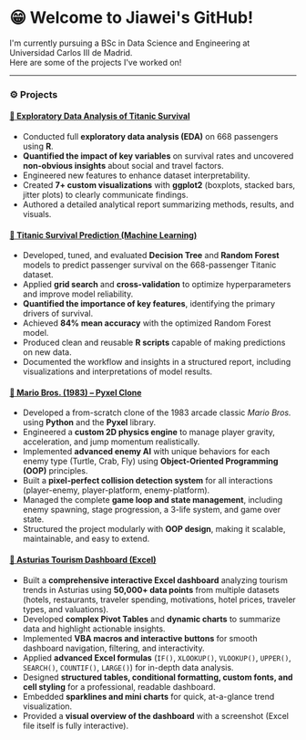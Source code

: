 # 😁 Welcome to Jiawei's GitHub!

I'm currently pursuing a BSc in Data Science and Engineering at Universidad Carlos III de Madrid.  
Here are some of the projects I've worked on!

---

### ⚙️ Projects

#### [🔹 Exploratory Data Analysis of Titanic Survival](https://github.com/jiaweixu3/Exploratory-Data-Analysis-TITANIC)
- Conducted full **exploratory data analysis (EDA)** on 668 passengers using **R**.  
- **Quantified the impact of key variables** on survival rates and uncovered **non-obvious insights** about social and travel factors.  
- Engineered new features to enhance dataset interpretability.  
- Created **7+ custom visualizations** with **ggplot2** (boxplots, stacked bars, jitter plots) to clearly communicate findings.  
- Authored a detailed analytical report summarizing methods, results, and visuals.

#### [🔹 Titanic Survival Prediction (Machine Learning)](https://github.com/jiaweixu3/Machine-Learning-Prediction-TITANIC)
- Developed, tuned, and evaluated **Decision Tree** and **Random Forest** models to predict passenger survival on the 668-passenger Titanic dataset.  
- Applied **grid search** and **cross-validation** to optimize hyperparameters and improve model reliability.  
- **Quantified the importance of key features**, identifying the primary drivers of survival.  
- Achieved **84% mean accuracy** with the optimized Random Forest model.  
- Produced clean and reusable **R scripts** capable of making predictions on new data.  
- Documented the workflow and insights in a structured report, including visualizations and interpretations of model results.  

#### [🔹 Mario Bros. (1983) – Pyxel Clone](https://github.com/jiaweixu3/Mario-Bros_Pyxel_Clone)
- Developed a from-scratch clone of the 1983 arcade classic *Mario Bros.* using **Python** and the **Pyxel** library.
- Engineered a **custom 2D physics engine** to manage player gravity, acceleration, and jump momentum realistically.
- Implemented **advanced enemy AI** with unique behaviors for each enemy type (Turtle, Crab, Fly) using **Object-Oriented Programming (OOP)** principles.
- Built a **pixel-perfect collision detection system** for all interactions (player-enemy, player-platform, enemy-platform).
- Managed the complete **game loop and state management**, including enemy spawning, stage progression, a 3-life system, and game over state.
- Structured the project modularly with **OOP design**, making it scalable, maintainable, and easy to extend.

#### [🔹 Asturias Tourism Dashboard (Excel)](https://github.com/jiaweixu3/Excel-Tourism-Asturias-Analysis)
- Built a **comprehensive interactive Excel dashboard** analyzing tourism trends in Asturias using **50,000+ data points** from multiple datasets (hotels, restaurants, traveler spending, motivations, hotel prices, traveler types, and valuations).  
- Developed **complex Pivot Tables** and **dynamic charts** to summarize data and highlight actionable insights.  
- Implemented **VBA macros and interactive buttons** for smooth dashboard navigation, filtering, and interactivity.  
- Applied **advanced Excel formulas** (`IF()`, `XLOOKUP()`, `VLOOKUP()`, `UPPER()`, `SEARCH()`, `COUNTIF()`, `LARGE()`) for in-depth data analysis.  
- Designed **structured tables, conditional formatting, custom fonts, and cell styling** for a professional, readable dashboard.  
- Embedded **sparklines and mini charts** for quick, at-a-glance trend visualization.  
- Provided a **visual overview of the dashboard** with a screenshot (Excel file itself is fully interactive).  
